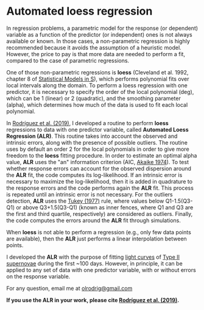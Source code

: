 # Automated loess regression

In regression problems, a parametric model for the response (or dependent) variable as a function of the predictor (or independent) ones is not always available or known. In those cases, a non-parametric regression is highly recommended because it avoids the assumption of a heuristic model. However, the price to pay is that more data are needed to perform a fit, compared to the case of parametric regressions.

One of those non-parametric regressions is **loess** (Cleveland et al. 1992, chapter 8 of [Statistical Models in S](https://ui.adsabs.harvard.edu/abs/1992sms..book.....C/abstract)), which performs polynomial fits over local intervals along the domain. To perform a loess regression with one predictor, it is necessary to specify the order of the local polynomial (deg), which can be 1 (linear) or 2 (quadratic), and the smoothing parameter (alpha), which determines how much of the data is used to fit each local polynomial.

In [Rodríguez et al. (2019)](https://ui.adsabs.harvard.edu/abs/2019MNRAS.483.5459R/abstract), I developed a routine to perform **loess** regressions to data with one predictor variable, called **Automated Loess Regression (ALR)**. This routine takes into account the observed and intrinsic errors, along with the presence of possible outliers. The routine uses by default an order 2 for the local polynomials in order to give more freedom to the **loess** fitting procedure. In order to estimate an optimal alpha value, **ALR** uses the "an" information criterion (AIC, [Akaike 1974](https://doi.org/10.1109/TAC.1974.1100705)). To test whether response errors can account for the observed dispersion around the **ALR** fit, the code computes its log-likelihood. If an intrinsic error is necessary to maximize the log-likelihood, then it is added in quadrature to the response errors and the code performs again the **ALR** fit. This process is repeated until an intrinsic error is not necessary. For the outliers detection, **ALR** uses the [Tukey (1977)](https://www.pearson.com/us/higher-education/product/Tukey-Exploratory-Data-Analysis/9780201076165.html) rule, where values below Q1-1.5(Q3-Q1) or above Q3+1.5(Q3-Q1) (known as inner fences, where Q1 and Q3 are the first and third quartile, respectively) are considered as outliers. Finally, the code computes the errors around the **ALR** fit through simulations.

When **loess** is not able to perform a regression (e.g., only few data points are available), then the **ALR** just performs a linear interpolation between points. 

I developed the **ALR** with the purpose of fitting [light curves](https://en.wikipedia.org/wiki/Light_curve) of [Type II supernovae](https://en.wikipedia.org/wiki/Type_II_supernova) during the first ~100 days. However, in principle, it can be applied to any set of data with one predictor variable, with or without errors on the response variable.

For any question, email me at olrodrig@gmail.com

**If you use the ALR in your work, please cite [Rodríguez et al. (2019)](https://ui.adsabs.harvard.edu/abs/2019MNRAS.483.5459R/abstract).**
